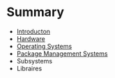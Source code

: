 # Summary

* [Introducton](documentation/Introducton.md)
* [Hardware](documentation/Hardware.md)
* [Operating Systems](documentation/OperatingSystems.md)
* [Package Management Systems](documentation/PackageManagementSystems.md)
* Subsystems
* Libraires

